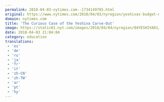 ```yaml
---
permalink: 2018-04-03-nytimes.com--1734149785.html
original: https://www.nytimes.com/2018/04/03/nyregion/yeshivas-budget-new-york.html?partner=rss&amp;emc=rss
domain: nytimes.com
title: 'The Curious Case of the Yeshiva Carve-Out'
image: https://static01.nyt.com/images/2018/04/04/nyregion/04YESHIVA01/04YESHIVA01-mediumThreeByTwo440.jpg
date: 2018-04-03 21:04:04
category: education
translations: 
 - 'es'
 - 'de'
 - 'ru'
 - 'ja'
 - 'fr'
 - 'it'
 - 'zh-CN'
 - 'zh-TW'
 - 'ar'
 - 'pt'
 - 'hy'
---
```



